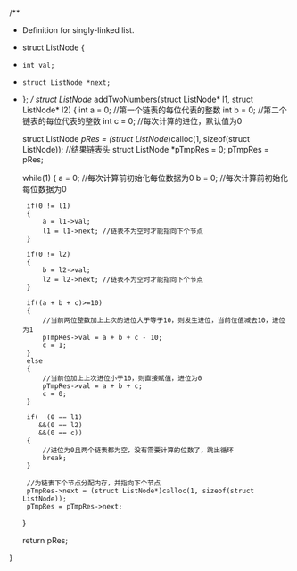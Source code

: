 /**
 * Definition for singly-linked list.
 * struct ListNode {
 *     int val;
 *     struct ListNode *next;
 * };
 */
struct ListNode* addTwoNumbers(struct ListNode* l1, struct ListNode* l2)
{
    int a = 0; //第一个链表的每位代表的整数
    int b = 0; //第二个链表的每位代表的整数
    int c = 0; //每次计算的进位，默认值为0

    struct ListNode *pRes = (struct ListNode*)calloc(1, sizeof(struct ListNode)); //结果链表头
    struct ListNode *pTmpRes = 0; 
    pTmpRes = pRes;

    while(1)
    {
        a = 0; //每次计算前初始化每位数据为0
        b = 0; //每次计算前初始化每位数据为0
        
        if(0 != l1)
        {
            a = l1->val;
            l1 = l1->next; //链表不为空时才能指向下个节点
        }
        
        if(0 != l2)
        {
            b = l2->val;
            l2 = l2->next; //链表不为空时才能指向下个节点
        }
        
        if((a + b + c)>=10)
        {
            //当前两位整数加上上次的进位大于等于10，则发生进位，当前位值减去10，进位为1
            pTmpRes->val = a + b + c - 10;
            c = 1;
        }
        else
        {
            //当前位加上上次进位小于10，则直接赋值，进位为0
            pTmpRes->val = a + b + c;
            c = 0;
        }

        if(  (0 == l1)
           &&(0 == l2)
           &&(0 == c))
        {
            //进位为0且两个链表都为空，没有需要计算的位数了，跳出循环
            break;
        }
        
        //为链表下个节点分配内存，并指向下个节点
        pTmpRes->next = (struct ListNode*)calloc(1, sizeof(struct ListNode));
        pTmpRes = pTmpRes->next;
    }

    return pRes;

}

